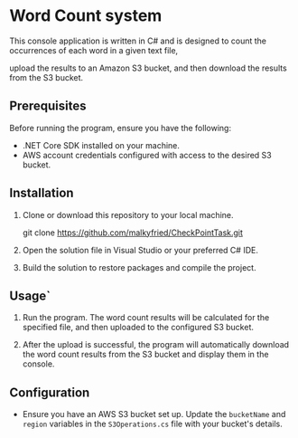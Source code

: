 # Word Count system
 
This console application is written in C# and is designed to count the occurrences of each word in a given text file,

upload the results to an Amazon S3 bucket, and then download the results from the S3 bucket.

## Prerequisites

Before running the program, ensure you have the following:

- .NET Core SDK installed on your machine.
- AWS account credentials configured with access to the desired S3 bucket.

## Installation

1. Clone or download this repository to your local machine.

    git clone https://github.com/malkyfried/CheckPointTask.git

2. Open the solution file in Visual Studio or your preferred C# IDE.

43. Build the solution to restore packages and compile the project.

## Usage`

1. Run the program. The word count results will be calculated for the specified file, and then uploaded to the configured S3 bucket.

2. After the upload is successful, the program will automatically download the word count results from the S3 bucket and display them in the console.

## Configuration

- Ensure you have an AWS S3 bucket set up. Update the `bucketName` and `region` variables in the `S3Operations.cs` file with your bucket's details.


